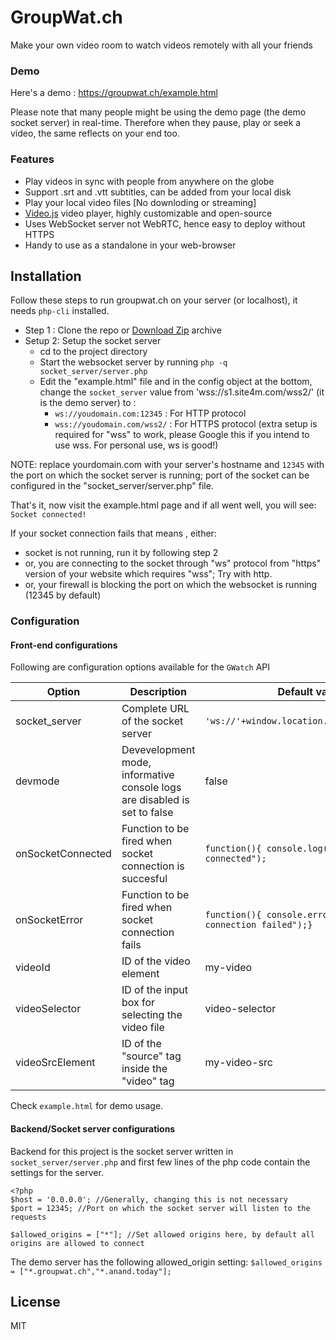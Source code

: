 # GroupWat.ch
Make your own video room to watch videos remotely with all your friends
### Demo
Here's a demo : <https://groupwat.ch/example.html>

Please note that many people might be using the demo page (the demo socket server) in real-time. Therefore when they pause, play or seek a video, the same reflects on your end too.

### Features

- Play videos  in sync with people from anywhere on the globe
- Support .srt and .vtt subtitles, can be added from your local disk
- Play your local video files [No downloding or streaming]
- [Video.js](https://github.com/videojs/video.js) video player, highly customizable and open-source 
- Uses WebSocket server  not WebRTC, hence easy to deploy without HTTPS
- Handy to use as a standalone in your web-browser

## Installation
Follow these steps to run groupwat.ch on your server (or localhost), it needs `php-cli` installed.

- Step 1 : Clone the repo or [Download Zip](https://github.com/hack4mer/groupwat.ch/archive/master.zip) archive
- Setup 2: Setup the socket server
    - cd to the project directory  
    -  Start the websocket server by running `php -q socket_server/server.php`
    - Edit the "example.html" file and in the config object at the bottom, change the     `socket_server` value from 'wss://s1.site4m.com/wss2/' (it is the demo server) to :
        - `ws://youdomain.com:12345` : For HTTP protocol
        - `wss://youdomain.com/wss2/` : For HTTPS protocol  (extra setup is required for "wss" to work, please Google this if you intend to use wss. For personal use, ws is good!)

NOTE: replace yourdomain.com with your server's hostname and `12345` with the port on which the socket server is running; port of the socket can be configured in the "socket_server/server.php" file.

That's it, now visit the example.html page and if all went well, you will see: 
`Socket connected!` 

If your socket connection fails that means , either:
- socket is not running, run it by following step 2
- or, you are connecting to the socket through "ws" protocol from "https" version of your website which requires "wss"; Try with http.
- or,  your firewall is blocking the port on which the websocket is running (12345 by default)

 
### Configuration
#### Front-end configurations 
Following are configuration options available for the `GWatch` API

| Option        				| Description       															| Default value  |
| ----------------------------- | ----------------------------------------------------------------------------- | ----- |
| socket_server      			| Complete URL of the socket server 											|	 `'ws://'+window.location.hostname+':12345'` |
| devmode      					| Devevelopment mode, informative console logs are disabled is set to false   	|   false |
| onSocketConnected 			| Function to be fired when socket connection is succesful      				|    `function(){ console.log("socket connected");` |
| onSocketError 				| Function to be fired when socket connection fails      						|    `function(){ console.error("socket connection failed");}` |
| videoId 						| ID of the video element      													|    my-video |
| videoSelector 				| ID of the input box for selecting the video file      						|    video-selector |
| videoSrcElement				| ID of the "source" tag inside the "video" tag      							|    my-video-src |

Check `example.html` for demo usage.

#### Backend/Socket server configurations
Backend for this project is the socket server written in `socket_server/server.php` and first few lines of the php code contain the settings for the server.

    <?php
    $host = '0.0.0.0'; //Generally, changing this is not necessary
    $port = 12345; //Port on which the socket server will listen to the requests

	$allowed_origins = ["*"]; //Set allowed origins here, by default all origins are allowed to connect


The demo server has the following allowed_origin setting: 
`$allowed_origins = ["*.groupwat.ch","*.anand.today"];`

License
----

MIT